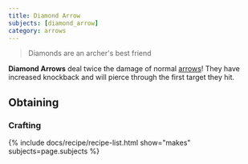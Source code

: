 ```yaml
---
title: Diamond Arrow
subjects: [diamond_arrow]
category: arrows
---
```

> Diamonds are an archer's best friend

**Diamond Arrows** deal twice the damage of normal [arrows](https://minecraft.fandom.com/wiki/Arrow)! They have increased knockback and will pierce through the first target they hit.

Obtaining
---------

### Crafting

{% include docs/recipe/recipe-list.html show="makes" subjects=page.subjects %}